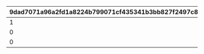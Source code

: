 |9dad7071a96a2fd1a8224b799071cf435341b3bb827f2497c877ca3712ba9fee|f32c24ecd7c934a772ae9aabd1767af30ff80d8ca516f6cca1e11a00a8bd5f2f|89f38332016a9455ff485eae5230b30406b4c4586a1bd9a9d56b7ba2a7e6dfbb|38f91f28812eaf8e101ce632398ddb8d22bb4cab5948d31cf6ef996bfa9026af|276345baa36d44a98a5359d1f868dea44cb25eb08fbb9671a985c29524c4fa54|cb0a0b5bf3dc0811557510481d655f4b31952dd06747e66d0d4f5868497e1f17|c55d1f6482379b27b881cc9dc368ab2a46752016353e8f50ff72c68fffb09d58|5443986585e918dca13aeef3d5f195b2eb45963f9fc058bef5c4b8ceeef9b906|29781150700770e62970684308fc9d797ae78a0a564a69f41808653d9e9c3b68|5efceb4dadebfcd3e36f647d3cb1b9bd9fad0008d52e4876fe38a276c091681b|69571b85c215416431c99084fbe2e46c60350eef5d319283294f4830c9daa68b|402978d732c88c5c8f897641336e57f6bd46bee3c974f6901dcf82f5ecd48811|ec309585d1d515830055664de1500b83065adbceb5b3df96edf4df8a8fd8332a|f3c89b0a309e38d27c78a443d0d5fa37eb0fa7e9618d6be6f5c7baff035ff5be|
| --- | --- | --- | --- | --- | --- | --- | --- | --- | --- | --- | --- | --- | --- |
|1|1|501010081|1|5|37|31008005|70|1|1.1|0|0|101|0|
|0|2|501010082|1|5|0|31008005|0|2|1|600|5|102|0|
|0|3|501010083|1|5|0|31008005|0|1|1.1|0|0|103|0|